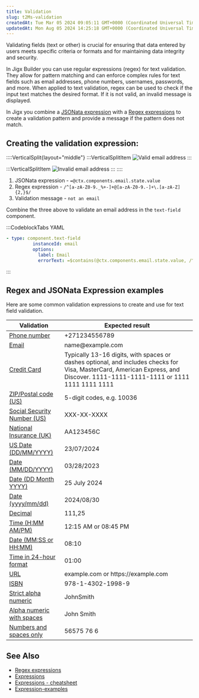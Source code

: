 ```yaml
---
title: Validation
slug: t2Ms-validation
createdAt: Tue Mar 05 2024 09:05:11 GMT+0000 (Coordinated Universal Time)
updatedAt: Mon Aug 05 2024 14:25:18 GMT+0000 (Coordinated Universal Time)
---
```


Validating fields (text or other) is crucial for ensuring that data entered by users meets specific criteria or formats and for maintaining data integrity and security.

In Jigx Builder you can use regular expressions (regex) for text validation. They allow for pattern matching and can enforce complex rules for text fields such as email addresses, phone numbers, usernames, passwords, and more. When applied to text validation, regex can be used to check if the input text matches the desired format. If it is not valid, an invalid message is displayed.

In Jigx you combine a [JSONata expression](./Expressions.md) with a [Regex expressions](https://docs.jigx.com/examples/regex-expressions) to create a validation pattern and provide a message if the pattern does not match.

## Creating the validation expression:

::::VerticalSplit{layout="middle"}
:::VerticalSplitItem
![Valid email address](https://archbee-image-uploads.s3.amazonaws.com/x7vdIDH6-ScTprfmi2XXX/NP-TE2sDghjEcBbxXZURF_email-valid.PNG "Valid email address")
:::

:::VerticalSplitItem
![Invalid email address](https://archbee-image-uploads.s3.amazonaws.com/x7vdIDH6-ScTprfmi2XXX/47lx4W1RTiP8bQd4wCB_u_email-invalid.PNG "Invalid email address")
:::
::::

1. JSONata expression - `=@ctx.components.email.state.value `
2. Regex expression - `/^[a-zA-Z0-9._%+-]+@[a-zA-Z0-9.-]+\.[a-zA-Z]{2,}$/`
3. Validation message - `not an email`

Combine the three above to validate an email address in the `text-field` component.

:::CodeblockTabs
YAML

```yaml
- type: component.text-field
          instanceId: email
          options:
            label: Email
            errorText: =$contains(@ctx.components.email.state.value, /^[a-zA-Z0-9._%+-]+@[a-zA-Z0-9.-]+\.[a-zA-Z]{2,}$/) ? '' :'not an email'

```

:::

## Regex and JSONata Expression examples

Here are some common validation expressions to create and use for text field validation.

| **Validation**                                                                        | **Expected result**                                                                                                                                                          |
| ------------------------------------------------------------------------------------- | ---------------------------------------------------------------------------------------------------------------------------------------------------------------------------- |
| [Phone number](https://docs.jigx.com/examples/regex-expressions#1Txjd)                | +271234556789                                                                                                                                                                |
| [Email](https://docs.jigx.com/examples/regex-expressions#hk-Na)                       | name\@example.com                                                                                                                                                            |
| [Credit Card](https://docs.jigx.com/examples/regex-expressions#BJCon)                 | Typically 13-16 digits, with spaces or dashes optional, and includes checks for Visa, MasterCard, American Express, and Discover. 1111-1111-1111-1111 or 1111 1111 1111 1111 |
| [ZIP/Postal code (US)](https://docs.jigx.com/examples/regex-expressions#GK4pj)        | 5-digit codes, e.g. 10036                                                                                                                                                    |
| [Social Security Number (US)](https://docs.jigx.com/examples/regex-expressions#Jhwil) | XXX-XX-XXXX                                                                                                                                                                  |
| [National Insurance (UK)](https://docs.jigx.com/examples/regex-expressions#rtVZq)     | AA123456C                                                                                                                                                                    |
| [US Date (DD/MM/YYYY)](https://docs.jigx.com/examples/regex-expressions#oEzBT)        | 23/07/2024                                                                                                                                                                   |
| [Date (MM/DD/YYYY)](https://docs.jigx.com/examples/regex-expressions#YCAik)           | 03/28/2023                                                                                                                                                                   |
| [Date (DD Month YYYY)](https://docs.jigx.com/examples/regex-expressions#rNdkI)        | 25 July 2024                                                                                                                                                                 |
| [Date (yyyy/mm/dd)](https://docs.jigx.com/examples/regex-expressions#pwS2M)           | 2024/08/30                                                                                                                                                                   |
| [Decimal](https://docs.jigx.com/examples/regex-expressions#eyUy1)                     | 111,25                                                                                                                                                                       |
| [Time (H\:MM AM/PM)](https://docs.jigx.com/examples/regex-expressions#7tIMj)          | 12:15 AM or 08:45 PM                                                                                                                                                         |
| [Date (MM\:SS or HH\:MM)](https://docs.jigx.com/examples/regex-expressions#ExOYs)     | 08:10                                                                                                                                                                        |
| [Time in 24-hour format](https://docs.jigx.com/examples/regex-expressions#_faOT)      | 01:00                                                                                                                                                                        |
| [URL](https://docs.jigx.com/examples/regex-expressions#ankaP)                         | example.com or https\://example.com                                                                                                                                          |
| [ISBN](https://docs.jigx.com/examples/regex-expressions#jcfEA)                        | 978-1-4302-1998-9                                                                                                                                                            |
| [Strict alpha numeric](https://docs.jigx.com/examples/regex-expressions#-Rg7S)        | JohnSmith                                                                                                                                                                    |
| [Alpha numeric with spaces](https://docs.jigx.com/examples/regex-expressions#kttOe)   | John Smith                                                                                                                                                                   |
| [Numbers and spaces only](https://docs.jigx.com/examples/regex-expressions#8Fe2B)     | 56575 76 6                                                                                                                                                                   |

## See Also

- [Regex expressions](https://docs.jigx.com/examples/regex-expressions)
- [Expressions](./Expressions.md)
- [Expressions - cheatsheet](<./Expressions/Expressions - cheatsheet.md>)
- [Expression-examples](https://docs.jigx.com/examples/expressions)
